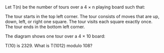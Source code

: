 
Let T(n) be the number of tours over a 4 &#215; n playing board such that:

The tour starts in the top left corner.
The tour consists of moves that are up, down, left, or right one square.
The tour visits each square exactly once.
The tour ends in the bottom left corner.

The diagram shows one tour over a 4 &#215; 10 board:


T(10) is 2329. What is T(1012) modulo 108?
